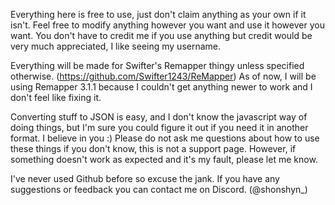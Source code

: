 Everything here is free to use, just don't claim anything as your own if it isn't. 
Feel free to modify anything however you want and use it however you want. 
You don't have to credit me if you use anything but credit would be very much appreciated, I like seeing my username. 


Everything will be made for Swifter's Remapper thingy unless specified otherwise. (https://github.com/Swifter1243/ReMapper)
As of now, I will be using Remapper 3.1.1 because I couldn't get anything newer to work and I don't feel like fixing it.


Converting stuff to JSON is easy, and I don't know the javascript way of doing things, but I'm sure you could figure it out if you need it in another format. I believe in you :)
Please do not ask me questions about how to use these things if you don't know, this is not a support page. 
However, if something doesn't work as expected and it's my fault, please let me know.


I've never used Github before so excuse the jank. 
If you have any suggestions or feedback you can contact me on Discord. (@shonshyn_)
